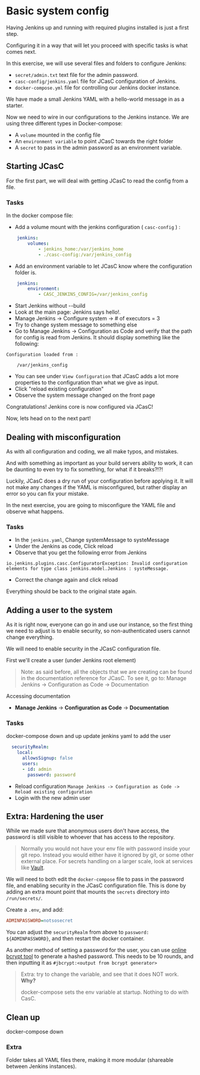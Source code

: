 # Basic system config

Having Jenkins up and running with required plugins installed is just a first step.

Configuring it in a way that will let you proceed with specific tasks is what comes next.

In this exercise, we will use several files and folders to configure Jenkins:

* `secret/admin.txt` text file for the admin password.
* `casc-config/jenkins.yaml` file for JCasC configuration of Jenkins.
* `docker-compose.yml` file for controlling our Jenkins docker instance.

We have made a small Jenkins YAML with a hello-world message in as a starter.

Now we need to wire in our configurations to the Jenkins instance.
We are using three different types in Docker-compose:

* A `volume` mounted in the config file
* An `environment variable` to point JCasC towards the right folder
* A `secret` to pass in the admin password as an environment variable.

## Starting JCasC

For the first part, we will deal with getting JCasC to read the config from a file.

### Tasks

In the docker compose file:

* Add a volume mount with the jenkins configuration ( `casc-config` ) : 
```yml
    jenkins:
        volumes:
            - jenkins_home:/var/jenkins_home
            - ./casc-config:/var/jenkins_config
```
* Add an environment variable to let JCasC know where the configuration folder is.

```yml
    jenkins:
        environment:
            - CASC_JENKINS_CONFIG=/var/jenkins_config
```

* Start Jenkins without --build
* Look at the main page: Jenkins says hello!.
* Manage Jenkins -> Configure system ->  # of executors = 3
* Try to change system message to something else
* Go to Manage Jenkins -> Configuration as Code and verify that the path for config is read from Jenkins. It should display something like the following:

```text
Configuration loaded from :

    /var/jenkins_config
```

* You can see under `View Configuration` that JCasC adds a lot more properties to the configuration than what we give as input.
* Click "reload existing configuration"
* Observe the system message changed on the front page

Congratulations! Jenkins core is now configured via JCasC!

Now, lets head on to the next part!

## Dealing with misconfiguration

As with all configuration and coding, we all make typos, and mistakes.

And with something as important as your build servers ability to work, it can be daunting to even try to fix something, for what if it breaks?!?!

Luckily, JCasC does a dry run of your configuration before applying it. It will not make any changes if the YAML is misconfigured, but rather display an error so you can fix your mistake.

In the next exercise, you are going to misconfigure the YAML file and observe what happens.

### Tasks

* In the `jenkins.yaml`, Change systemMessage to systeMessage
* Under the Jenkins as code, Click reload
* Observe that you get the following error from Jenkins

```log
io.jenkins.plugins.casc.ConfiguratorException: Invalid configuration elements for type class jenkins.model.Jenkins : systeMessage.
```

* Correct the change again and click reload

Everything should be back to the original state again.

## Adding a user to the system

As it is right now, everyone can go in and use our instance, so the first thing we need to adjust is to enable security, so non-authenticated users cannot change everything.

We will need to enable security in the JCasC configuration file.

First we'll create a user (under Jenkins root element)

> Note: as said before, all the objects that we are creating can be found in the documentation reference for JCasC. To see it, go to: Manage Jenkins -> Configuration as Code -> Documentation

Accessing documentation

* **Manage Jenkins** -> **Configuration as Code** -> **Documentation**

### Tasks

docker-compose down and up
update jenkins yaml to add the user

```yaml
  securityRealm:
    local:
      allowsSignup: false
      users:
      - id: admin
        password: password
```

* Reload configuration `Manage Jenkins -> Configuration as Code -> Reload existing configuration`
* Login with the new admin user

## Extra: Hardening the user

While we made sure that anonymous users don't have access, the password is still visible to whoever that has access to the repository.

> Normally you would not have your env file with password inside your git repo. Instead you would either have it ignored by git, or some other external place. For secrets handling on a larger scale, look at services like [Vault](https://www.vaultproject.io/).

We will need to both edit the `docker-compose` file to pass in the password file, and enabling security in the JCasC configuration file. This is done by adding an extra mount point that mounts the `secrets` directory into `/run/secrets/`.

Create a `.env`, and add:

```ini
ADMINPASSWORD=notsosecret
```

You can adjust the `securityRealm` from above to `password: ${ADMINPASSWORD}`, and then restart the docker container.

As another method of setting a password for the user, you can use [online bcrypt tool](https://bcrypt-generator.com/) to generate a hashed password. This needs to be 10 rounds, and then inputting it as `#jbcrypt:<output from bcrypt generator>`

> Extra: try to change the variable, and see that it does NOT work. **Why?**
>
> docker-compose sets the env variable at startup. Nothing to do with CasC.

## Clean up

docker-compose down

### Extra

Folder takes all YAML files there, making it more modular (shareable between Jenkins instances).
